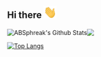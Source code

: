 <h2> Hi there <img src="https://github.com/ABSphreak/ABSphreak/blob/master/gifs/Hi.gif" width="30px"></h2>
<div align="left" width="50">
</div>


 
 

<div style="display:flex">
    <div align="left">
        <img align="center" src="https://github-readme-stats.vercel.app/api?username=mrrushikeshdaund&include_all_commits=true&count_private=true&show_icons=true&line_height=20&title_color=7A7ADB&icon_color=2234AE&text_color=D3D3D3&bg_color=0,000000,130F40" alt="ABSphreak's Github Stats">
    </div>
    <div style="width:15%;heigh:15%">
        <img align="center" src="https://images.credly.com/size/680x680/images/0e284c3f-5164-4b21-8660-0d84737941bc/image.png">
    </div>
</div>


 
 
[![Top Langs](https://github-readme-stats.vercel.app/api/top-langs/?username=mrrushikeshdaund&layout=compact)](https://github.com/anuraghazra/github-readme-stats) 

